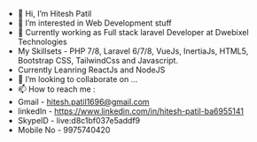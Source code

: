 - 👋 Hi, I’m Hitesh Patil
- 👀 I’m interested in Web Development stuff
- 🌱 Currently working as Full stack laravel Developer at Dwebixel Technologies
- My Skillsets - PHP 7/8, Laravel 6/7/8, VueJs, InertiaJs, HTML5, Bootstrap CSS, TailwindCss and Javascript.
- Currently Leanring ReactJs and NodeJS
- 💞️ I’m looking to collaborate on ...
- 📫 How to reach me : 
-  Gmail - hitesh.patil1696@gmail.com <br>
-  linkedIn - https://www.linkedin.com/in/hitesh-patil-ba6955141 <br>
-  SkypeID - live:d8c1bf037e5addf9 <br>
-  Mobile No - 9975740420 <br>
<!---
hitesh1696/hitesh1696 is a ✨ special ✨ repository because its `README.md` (this file) appears on your GitHub profile.
You can click the Preview link to take a look at your changes.
--->
